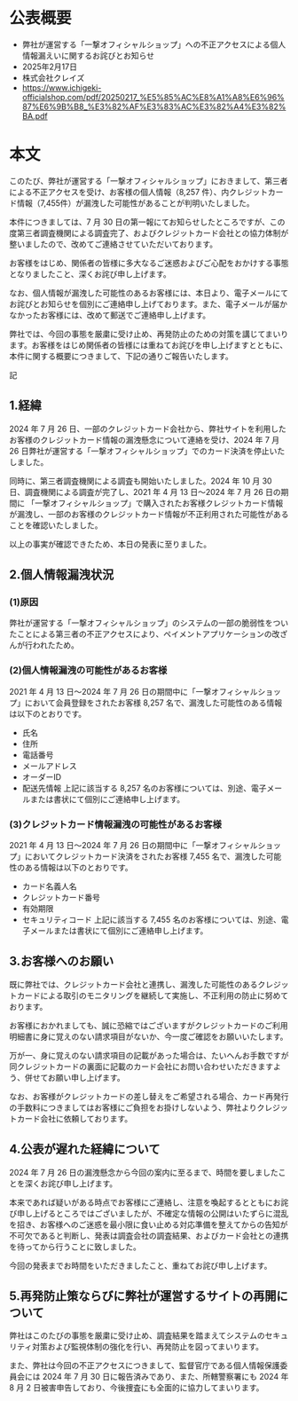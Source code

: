 # 公表概要
- 弊社が運営する「一撃オフィシャルショップ」への不正アクセスによる個人情報漏えいに関するお詫びとお知らせ
- 2025年2月17日
- 株式会社クレイズ
- https://www.ichigeki-officialshop.com/pdf/20250217_%E5%85%AC%E8%A1%A8%E6%96%87%E6%9B%B8_%E3%82%AF%E3%83%AC%E3%82%A4%E3%82%BA.pdf

# 本文
このたび、弊社が運営する「一撃オフィシャルショップ」におきまして、第三者による不正アクセスを受け、お客様の個人情報（8,257 件）、内クレジットカード情報（7,455件）が漏洩した可能性があることが判明いたしました。

本件につきましては、7 月 30 日の第一報にてお知らせしたところですが、この度第三者調査機関による調査完了、およびクレジットカード会社との協力体制が整いましたので、改めてご連絡させていただいております。

お客様をはじめ、関係者の皆様に多大なるご迷惑およびご心配をおかけする事態となりましたこと、深くお詫び申し上げます。

なお、個人情報が漏洩した可能性のあるお客様には、本日より、電子メールにてお詫びとお知らせを個別にご連絡申し上げております。また、電子メールが届かなかったお客様には、改めて郵送でご連絡申し上げます。

弊社では、今回の事態を厳粛に受け止め、再発防止のための対策を講じてまいります。お客様をはじめ関係者の皆様には重ねてお詫びを申し上げますとともに、本件に関する概要につきまして、下記の通りご報告いたします。

記

## 1.経緯
2024 年 7 月 26 日、一部のクレジットカード会社から、弊社サイトを利用したお客様のクレジットカード情報の漏洩懸念について連絡を受け、2024 年 7 月 26 日弊社が運営する「一撃オフィシャルショップ」でのカード決済を停止いたしました。

同時に、第三者調査機関による調査も開始いたしました。2024 年 10 月 30 日、調査機関による調査が完了し、2021 年 4 月 13 日～2024 年 7 月 26 日の期間に 「一撃オフィシャルショップ」で購入されたお客様クレジットカード情報が漏洩し、一部のお客様のクレジットカード情報が不正利用された可能性があることを確認いたしました。

以上の事実が確認できたため、本日の発表に至りました。
## 2.個人情報漏洩状況
### (1)原因
弊社が運営する「一撃オフィシャルショップ」のシステムの一部の脆弱性をついたことによる第三者の不正アクセスにより、ペイメントアプリケーションの改ざんが行われたため。
### (2)個人情報漏洩の可能性があるお客様
2021 年 4 月 13 日～2024 年 7 月 26 日の期間中に「一撃オフィシャルショップ」において会員登録をされたお客様 8,257 名で、漏洩した可能性のある情報は以下のとおりです。
- 氏名
- 住所
- 電話番号
- メールアドレス
- オーダーID
- 配送先情報
上記に該当する 8,257 名のお客様については、別途、電子メールまたは書状にて個別にご連絡申し上げます。

### (3)クレジットカード情報漏洩の可能性があるお客様
2021 年 4 月 13 日～2024 年 7 月 26 日の期間中に「一撃オフィシャルショップ」においてクレジットカード決済をされたお客様 7,455 名で、漏洩した可能性のある情報は以下のとおりです。
- カード名義人名
- クレジットカード番号
- 有効期限
- セキュリティコード
上記に該当する 7,455 名のお客様については、別途、電子メールまたは書状にて個別にご連絡申し上げます。

## 3.お客様へのお願い
既に弊社では、クレジットカード会社と連携し、漏洩した可能性のあるクレジットカードによる取引のモニタリングを継続して実施し、不正利用の防止に努めております。

お客様におかれましても、誠に恐縮ではございますがクレジットカードのご利用明細書に身に覚えのない請求項目がないか、今一度ご確認をお願いいたします。

万が一、身に覚えのない請求項目の記載があった場合は、たいへんお手数ですが同クレジットカードの裏面に記載のカード会社にお問い合わせいただきますよう、併せてお願い申し上げます。

なお、お客様がクレジットカードの差し替えをご希望される場合、カード再発行の手数料につきましてはお客様にご負担をお掛けしないよう、弊社よりクレジットカード会社に依頼しております。

## 4.公表が遅れた経緯について
2024 年 7 月 26 日の漏洩懸念から今回の案内に至るまで、時間を要しましたことを深くお詫び申し上げます。

本来であれば疑いがある時点でお客様にご連絡し、注意を喚起するとともにお詫び申し上げるところではございましたが、不確定な情報の公開はいたずらに混乱を招き、お客様へのご迷惑を最小限に食い止める対応準備を整えてからの告知が不可欠であると判断し、発表は調査会社の調査結果、およびカード会社との連携を待ってから行うことに致しました。

今回の発表までお時間をいただきましたこと、重ねてお詫び申し上げます。

## 5.再発防止策ならびに弊社が運営するサイトの再開について
弊社はこのたびの事態を厳粛に受け止め、調査結果を踏まえてシステムのセキュリティ対策および監視体制の強化を行い、再発防止を図ってまいります。

また、弊社は今回の不正アクセスにつきまして、監督官庁である個人情報保護委員会には 2024 年 7 月 30 日に報告済みであり、また、所轄警察署にも 2024 年 8 月 2 日被害申告しており、今後捜査にも全面的に協力してまいります。

